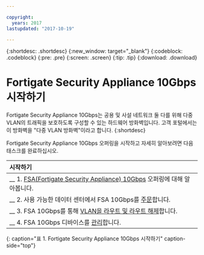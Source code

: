 ```yaml
---

copyright:
  years: 2017
lastupdated: "2017-10-19"

---
```


{:shortdesc: .shortdesc}
{:new_window: target="_blank"}
{:codeblock: .codeblock}
{:pre: .pre}
{:screen: .screen}
{:tip: .tip}
{:download: .download}

# Fortigate Security Appliance 10Gbps 시작하기

Fortigate Security Appliance 10Gbps는 공용 및 사설 네트워크 둘 다를 위해 다중 VLAN의 트래픽을 보호하도록 구성할 수 있는 하드웨어 방화벽입니다. 고객 포털에서는 이 방화벽을 "다중 VLAN 방화벽"이라고 합니다.
{:shortdesc}

Fortigate Security Appliance 10Gbps 오퍼링을 시작하고 자세히 알아보려면 다음 태스크를 완료하십시오.

| 시작하기          |
|:------------------|
| __ 1. [FSA(Fortigate Security Appliance) 10Gbps](about.html) 오퍼링에 대해 알아봅니다. |
| __ 2. 사용 가능한 데이터 센터에서 FSA 10Gbps를 [주문](ordering-firewall.html)합니다.   |
| __ 3. FSA 10Gbps를 통해 [VLAN을 라우트 및 라우트 해제](managing-vlans.html)합니다.    |
| __ 4. FSA 10Gbps 디바이스를 [관리](managing-firewall-device-details.html)합니다.
{: caption="표 1. Fortigate Security Appliance 10Gbps 시작하기" caption-side="top"} 
